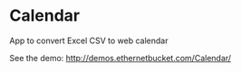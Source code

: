 Calendar
========

App to convert Excel CSV to web calendar

See the demo: http://demos.ethernetbucket.com/Calendar/
